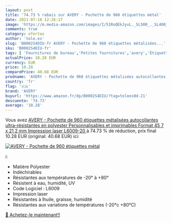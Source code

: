 ```yaml
---
layout: post
title: '74.73 % rabais sur AVERY - Pochette de 960 étiquettes métal'
date: 2021-07-18 12:26:17
image: 'https://m.media-amazon.com/images/I/51RoQEkJyvL._SL500_._SL400_.jpg'
comments: true
category: ofertas
author: 'tole.es'
slug: 'B0002S4DIU-fr AVERY - Pochette de 960 étiquettes métalisées...'
sku: 'B0002S4DIU-fr'
tags: [ 'Fournitures de bureau','Petites fournitures','avery','Étiquettes et autocollants','Étiquettes pour imprimante laser et jet dencre','Étiquettes, onglets séparateurs et tampons', ]
actualPrice: 10.28 EUR
currency: EUR
price: 10.28
comparePrice: 40.68 EUR
prodname: 'AVERY - Pochette de 960 étiquettes métalisées autocollantes ultra-résistantes en polyester  Personnalisables et imprimables  Format 45 7 x 21 2 mm  Impression laser   L6009-20 '
country: 'fr'
flag: '🇫🇷'
brand: 'AVERY'
buyurl: 'https://www.amazon.fr/dp/B0002S4DIU/?tag=tolees0d-21'
descuento: '74.73'
average: '10.28'
---
```


Vous avez [AVERY - Pochette de 960 étiquettes métalisées autocollantes ultra-résistantes en polyester  Personnalisables et imprimables  Format 45 7 x 21 2 mm  Impression laser   L6009-20 ](https://www.amazon.fr/dp/B0002S4DIU/?tag=tolees0d-21)  à  74.73 % de réduction, prix final  10.28 EUR (original: 40.68 EUR) ici:

[![AVERY - Pochette de 960 étiquettes métal](https://m.media-amazon.com/images/I/51RoQEkJyvL._SL500_._SL400_.jpg)](https://www.amazon.fr/dp/B0002S4DIU/?tag=tolees0d-21)

ℹ️:

- Matière Polyester
- Indéchirables
- Résistantes aux températures de -20° à +80°
- Résistent à eau, humidité, UV
- Code Logiciel : L6009
- Impression laser
- Résistantes à lhuile, graisse, humidité
- Résistantes aux variations de températures (-20°c +80°C)

[🛒 Achetez-le maintenant!!](https://www.amazon.fr/dp/B0002S4DIU/?tag=tolees0d-21)
